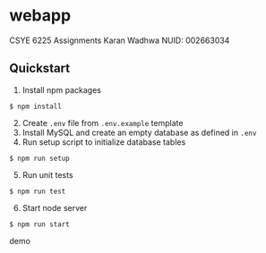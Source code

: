 # webapp

CSYE 6225 Assignments
Karan Wadhwa
NUID: 002663034

## Quickstart

1. Install npm packages

```console
$ npm install
```

2. Create `.env` file from `.env.example` template
3. Install MySQL and create an empty database as defined in `.env`
4. Run setup script to initialize database tables

```console
$ npm run setup
```

5. Run unit tests

```console
$ npm run test
```

6. Start node server

```console
$ npm run start
```
demo 
